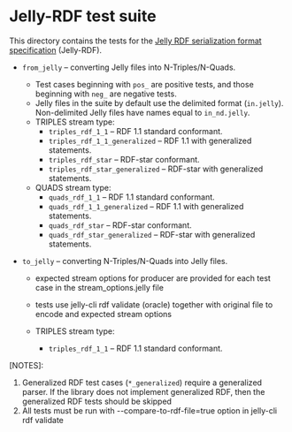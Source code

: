 # Jelly-RDF test suite

This directory contains the tests for the [Jelly RDF serialization format specification](https://w3id.org/jelly/dev/specification/serialization/) (Jelly-RDF).

- `from_jelly` – converting Jelly files into N-Triples/N-Quads.
  - Test cases beginning with `pos_` are positive tests, and those beginning with `neg_` are negative tests.
  - Jelly files in the suite by default use the delimited format (`in.jelly`). Non-delimited Jelly files have names equal to `in_nd.jelly`.
  - TRIPLES stream type:
    - `triples_rdf_1_1` – RDF 1.1 standard conformant.
    - `triples_rdf_1_1_generalized` – RDF 1.1 with generalized statements.
    - `triples_rdf_star` – RDF-star conformant.
    - `triples_rdf_star_generalized` – RDF-star with generalized statements.
  - QUADS stream type:
    - `quads_rdf_1_1` – RDF 1.1 standard conformant.
    - `quads_rdf_1_1_generalized` – RDF 1.1 with generalized statements.
    - `quads_rdf_star` – RDF-star conformant.
    - `quads_rdf_star_generalized` – RDF-star with generalized statements.

- `to_jelly` – converting N-Triples/N-Quads into Jelly files.
  - expected stream options for producer are provided for each test case in the stream_options.jelly file
  - tests use jelly-cli rdf validate (oracle) together with original file to encode and expected stream options

  - TRIPLES stream type:
    - `triples_rdf_1_1` – RDF 1.1 standard conformant.
  
[NOTES]: 
1. Generalized RDF test cases (`*_generalized`) require a generalized parser. If the library does not implement generalized RDF, then the generalized RDF tests should be skipped
2. All tests must be run with --compare-to-rdf-file=true option in jelly-cli rdf validate
